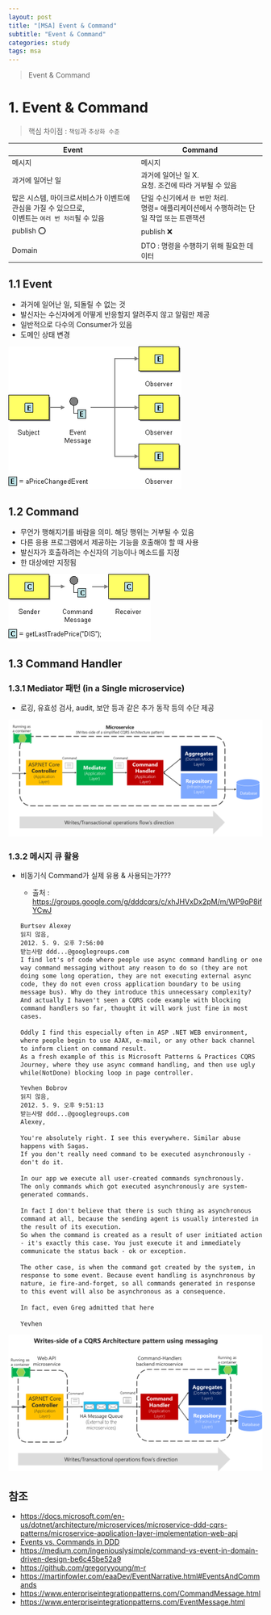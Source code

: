 ```yaml
---
layout: post
title: "[MSA] Event & Command"
subtitle: "Event & Command"
categories: study
tags: msa
---
```


> Event & Command


# 1. Event & Command

> 핵심 차이점 : `책임`과 `추상화 수준`

| Event                                                        | Command                                                      |
| ------------------------------------------------------------ | ------------------------------------------------------------ |
| 메시지                                                       | 메시지                                                       |
| 과거에 일어난 일                                             | 과거에 일어난 일 X. <br />요청. 조건에 따라 거부될 수  있음  |
| 많은 시스템, 마이크로서비스가 이벤트에 관심을 가질 수 있으므로,<br/>이벤트는 `여러 번 처리`될 수 있음 | 단일 수신기에서 `한 번`만 처리. <br/>명령= 애플리케이션에서 수행하려는 단일 작업 또는 트랜잭션 |
| publish ⭕️                                                    | publish ❌                                                    |
| Domain                                                       | DTO : 명령을 수행하기 위해 필요한 데이터                     |



## 1.1 Event

- 과거에 일어난 일, 되돌릴 수 없는 것
- 발신자는 수신자에게 어떻게 반응할지 알려주지 않고 알림만 제공
- 일반적으로 다수의 Consumer가 있음
- 도메인 상태 변경

![](/assets/img/msa/event_command/event.gif)



## 1.2 Command

- 무언가 행해지기를 바람을 의미. 해당 행위는 거부될 수 있음
- 다른 응용 프로그램에서 제공하는 기능을 호출해야 할 때 사용
- 발신자가 호출하려는 수신자의 기능이나 메소드를 지정
- 한 대상에만 지정됨

![](/assets/img/msa/event_command/command.gif)

## 1.3 Command Handler

### 1.3.1 Mediator 패턴 (in a Single microservice)

- 로깅, 유효성 검사, audit, 보안 등과 같은 추가 동작 등의 수단 제공

![mediator-cqrs-microservice](/assets/img/msa/event_command/mediator-cqrs-microservice.png)

### 1.3.2 메시지 큐 활용

- 비동기식 Command가 실제 유용 & 사용되는가???

  - 출처 : https://groups.google.com/g/dddcqrs/c/xhJHVxDx2pM/m/WP9qP8ifYCwJ

  ```
  Burtsev Alexey
  읽지 않음,
  2012. 5. 9. 오후 7:56:00
  받는사람 ddd...@googlegroups.com
  I find lot's of code where people use async command handling or one way command messaging without any reason to do so (they are not doing some long operation, they are not executing external async code, they do not even cross application boundary to be using message bus). Why do they introduce this unnecessary complexity? And actually I haven't seen a CQRS code example with blocking command handlers so far, thought it will work just fine in most cases.
  
  Oddly I find this especially often in ASP .NET WEB environment, where people begin to use AJAX, e-mail, or any other back channel to inform client on command result.
  As a fresh example of this is Microsoft Patterns & Practices CQRS Journey, where they use async command handling, and then use ugly while(NotDone) blocking loop in page controller.
  ```

  ```
  Yevhen Bobrov
  읽지 않음,
  2012. 5. 9. 오후 9:51:13
  받는사람 ddd...@googlegroups.com
  Alexey,
  
  You're absolutely right. I see this everywhere. Similar abuse happens with Sagas.
  If you don't really need command to be executed asynchronously - don't do it.
  
  In our app we execute all user-created commands synchronously.
  The only commands which got executed asynchronously are system-generated commands.
  
  In fact I don't believe that there is such thing as asynchronous command at all, because the sending agent is usually interested in the result of its execution.
  So when the command is created as a result of user initiated action - it's exactly this case. You just execute it and immediately communicate the status back - ok or exception.
  
  The other case, is when the command got created by the system, in response to some event. Because event handling is asynchronous by nature, ie fire-and-forget, so all commands generated in response to this event will also be asynchronous as a consequence.
  
  In fact, even Greg admitted that here
  
  Yevhen
  ```

![add-ha-message-queue](/assets/img/msa/event_command/add-ha-message-queue.png)


## 참조

- https://docs.microsoft.com/en-us/dotnet/architecture/microservices/microservice-ddd-cqrs-patterns/microservice-application-layer-implementation-web-api
- [Events vs. Commands in DDD](https://blog.ttulka.com/events-vs-commands-in-ddd)
- https://medium.com/ingeniouslysimple/command-vs-event-in-domain-driven-design-be6c45be52a9
- https://github.com/gregoryyoung/m-r
- https://martinfowler.com/eaaDev/EventNarrative.html#EventsAndCommands
- https://www.enterpriseintegrationpatterns.com/CommandMessage.html
- https://www.enterpriseintegrationpatterns.com/EventMessage.html